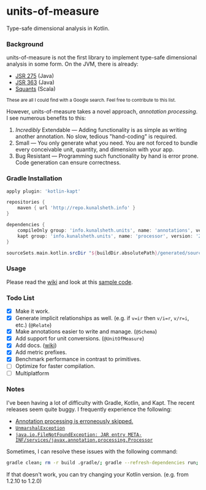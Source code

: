 # units-of-measure
Type-safe dimensional analysis in Kotlin.

### Background
units-of-measure is not the first library to implement type-safe dimensional analysis in some form.
On the JVM, there is already:
- [JSR 275](https://jcp.org/en/jsr/detail?id=275) (Java)
- [JSR 363](https://jcp.org/en/jsr/detail?id=363) (Java)
- [Squants](http://www.squants.com) (Scala)

<sup>These are all I could find with a Google search. Feel free to contribute to this list.</sup>

However, units-of-measure takes a novel approach, _annotation processing_. I see numerous benefits to this:
1) _Incredibly_ Extendable — Adding functionality is as simple as writing another annotation. No slow, tedious "hand-coding" is required.
2) Small — You only generate what you need. You are not forced to bundle every conceivable unit, quantity, and dimension with your app.
3) Bug Resistant — Programming such functionality by hand is error prone. Code generation can ensure correctness.

### Gradle Installation
```groovy
apply plugin: 'kotlin-kapt'

repositories {
    maven { url 'http://repo.kunalsheth.info' }
}

dependencies {
    compileOnly group: 'info.kunalsheth.units', name: 'annotations', version: '2.6.0'
    kapt group: 'info.kunalsheth.units', name: 'processor', version: '2.6.0'
}

sourceSets.main.kotlin.srcDir "${buildDir.absolutePath}/generated/source/kaptKotlin/main"
```

### Usage
Please read the [wiki](http://kunalsheth.info/units-of-measure/wiki) and look at this [sample code](http://kunalsheth.info/units-of-measure/tree/master/samples).

### Todo List
- [x] Make it work.
- [x] Generate implicit relationships as well. (e.g. if `v=ir` then `v/i=r`, `v/r=i`, etc.) (`@Relate`) 
- [x] Make annotations easier to write and manage. (`@Schema`)
- [x] Add support for unit conversions. (`@UnitOfMeasure`)
- [x] Add docs. ([wiki](http://kunalsheth.info/units-of-measure/wiki))
- [x] Add metric prefixes.
- [x] Benchmark performance in contrast to primitives.
- [ ] Optimize for faster compilation.
- [ ] Multiplatform

### Notes
I've been having a lot of difficulty with Gradle, Kotlin, and Kapt. The recent releases seem quite buggy. I frequently experience the following:
- [Annotation processing is erroneously skipped.](https://www.youtube.com/watch?v=Xi20kyLAWv4 )
- [`UnmarshalException`](https://youtrack.jetbrains.com/issue/KT-18016)
- [`java.io.FileNotFoundException: JAR entry META-INF/services/javax.annotation.processing.Processor`](https://www.youtube.com/watch?v=Xi20kyLAWv4)

Sometimes, I can resolve these issues with the following command:
```bash
gradle clean; rm -r build .gradle/; gradle --refresh-dependencies run;
```
If that doesn't work, you can try changing your Kotlin version. (e.g. from 1.2.10 to 1.2.0)
